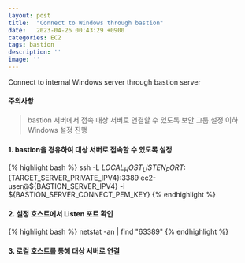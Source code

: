 ```yaml
---
layout: post
title:  "Connect to Windows through bastion"
date:   2023-04-26 00:43:29 +0900
categories: EC2
tags: bastion
description: ''
image: ''
---
```


<p class="music-read">Connect to internal Windows server through bastion server</p>

#### 주의사항
> bastion 서버에서 접속 대상 서버로 연결할 수 있도록 보안 그룹 설정
> 이하 Windows 설정 진행

#### 1. bastion을 경유하여 대상 서버로 접속할 수 있도록 설정
{% highlight bash %}
ssh -L ${LOCAL_HOST_LISTEN_PORT}:${TARGET_SERVER_PRIVATE_IPV4}:3389 ec2-user@${BASTION_SERVER_IPV4} -i ${BASTION_SERVER_CONNECT_PEM_KEY}
{% endhighlight %}

#### 2. 설정 호스트에서 Listen 포트 확인
{% highlight bash %}
netstat -an | find "63389"
{% endhighlight %}

#### 3. 로컬 호스트를 통해 대상 서버로 연결
